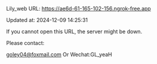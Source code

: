 Lily_web URL: https://ae6d-61-165-102-156.ngrok-free.app

Updated at: 2024-12-09 14:25:31

If you cannot open this URL, the server might be down.

Please contact: 

goley04@foxmail.com Or Wechat:GL_yeaH
